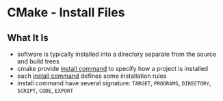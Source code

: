 # CMake - Install Files

## What It Is

- software is typically installed into a directory separate from the source and build trees
- cmake provide [install command](cmake-command-install.md) to specify how a project is installed
- each [install command](cmake-command-install.md) defines some installation rules
- install command have several signature: `TARGET`, `PROGRAMS`, `DIRECTORY`, `SCRIPT`, `CODE`, `EXPORT`

